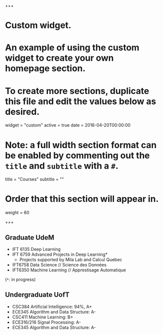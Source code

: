 +++
# Custom widget.
# An example of using the custom widget to create your own homepage section.
# To create more sections, duplicate this file and edit the values below as desired.
widget = "custom"
active = true
date = 2016-04-20T00:00:00

# Note: a full width section format can be enabled by commenting out the `title` and `subtitle` with a `#`.
title = "Courses"
subtitle = ""

# Order that this section will appear in.
weight = 60

+++

## Graduate UdeM

* IFT 6135 Deep Learning
* IFT 6759 Advanced Projects in Deep Learning*
  * Projects supported by Mila Lab and Calcul Quebec
* IFT6758 Data Science // Science des Données
* IFT6350 Machine Learning // Apprestisage Automatique


(`*`: in progress)

## Undergraduate UofT

* CSC384 Artificial Intelligence: 94%, A+
* ECE345 Algorithm and Data Structure: A-
* CSC411 Machine Learning: B+
* ECE316/216 Signal Processing: A-
* ECE345 Algorithm and Data Structure: A-
